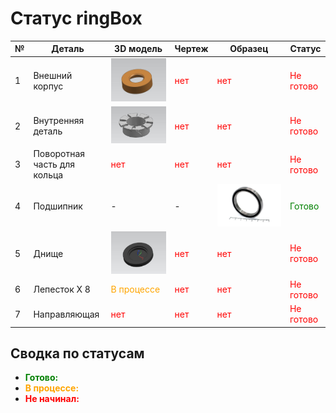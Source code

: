 # Статус ringBox

| № | Деталь | 3D модель | Чертеж | Образец | Статус |
|---|--------|-----------|--------|---------|--------|
| 1 | Внешний корпус | ![Внешний корпус](upper_part.jpg) | <span style="color:red">нет</span>  | <span style="color:red">нет</span>  | <span style="color:red">Не готово</span> |
| 2 | Внутренняя деталь | ![Внутренняя деталь](inner_part.jpg) | <span style="color:red">нет</span> | <span style="color:red">нет</span>  | <span style="color:red">Не готово</span> |
| 3 | Поворотная часть для кольца | <span style="color:red">нет</span> |  <span style="color:red">нет</span> |  <span style="color:red">нет</span> | <span style="color:red">Не готово</span> |
| 4 | Подшипник | - | - | ![Подшипник](bearing.jpg) | <span style="color:green">Готово</span> |
| 5 | Днище | ![Днище](bottom.jpg) | <span style="color:red">нет</span> | <span style="color:red">нет</span> | <span style="color:red">Не готово</span> |
| 6 | Лепесток Х 8 | <span style="color:orange">В процессе</span>|  <span style="color:red">нет</span> |  <span style="color:red">нет</span> | <span style="color:red">Не готово</span> |
| 7 | Направляющая |  <span style="color:red">нет</span> |<span style="color:red">нет</span> |  <span style="color:red">нет</span> | <span style="color:red">Не готово</span> |


## Сводка по статусам

- <span style="color:green">**Готово:**</span>
- <span style="color:orange">**В процессе:**</span>
- <span style="color:red">**Не начинал:**</span>

